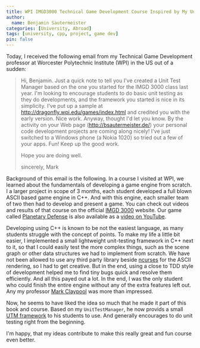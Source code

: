 ```yaml
---
title: WPI IMGD3000 Technical Game Development Course Inspired by My UnitTest Manager
author:
  name: Benjamin Sautermeister
categories: [University, Abroad]
tags: [university, cpp, project, game dev]
pin: false
---
```


Today, I received the following email from my Technical Game Development professor at Worcester Polytechnic Institute (WPI)
in the US out of a sudden:

> Hi, Benjamin.  Just a quick note to tell you I've created a Unit Test
> Manager based on the one you started for the IMGD 3000 class last
> year.  I'm looking to encourage students to do basic unit testing as
> they do developments, and the framework you started is nice in its
> simplicity.  I've put up a sample at
> http://dragonfly.wpi.edu/games/index.html and credited you with the
> early version.  Nice work.  Anyway, thought I'd let you know.
> By the activity on your Web page (http://bsautermeister.de/) your
> personal code development projects are coming along nicely!  I've
> just switched to a Windows phone (a Nokia 1020) so tried out
> a few of your apps.  Fun!  Keep up the good work.
> 
> Hope you are doing well.
> 
> sincerely,
> Mark

Background of this email is the following. In a course I visited at WPI, we learned about the fundamentals of developing
a game engine from scratch. I a larger project in scope of 3 months, each student developed a full blown ASCII based
game engine in C++. And with this engine, each smaller team of two then had to develop and present a game.
You can check out videos and results of that course on the official [IMGD 3000](https://dragonfly.wpi.edu/games/index.html)
website. Our game called [Planetary Defense](https://github.com/b3nk4n/wpi.imgd.planetary-defense) is also available
as a [video on YouTube](https://youtu.be/sDJTdeRDa0A).

Developing using C++ is known to be not the easiest language, as many students struggle with the concept of points.
To make my life a little bit easier, I implemented a small lightweight unit-testing framework in C++ next to it, so that
I could easily test the more complex things, such as the scene graph or other data structures we had to implement from scratch.
We have not been allowed to use any third party library beside [ncurses](https://en.wikipedia.org/wiki/Ncurses)
for the ASCII rendering, so I had to get creative. But in the end, using a close to TDD style of development helped me to
find tiny bugs quick and resolve them efficiently. And all this payed out a lot. In the end, I was the only student who
could finish the entire engine without any of the extra features left out.
Any my professor [Mark Claypool](https://web.cs.wpi.edu/~claypool/) was more than impressed.

Now, he seems to have liked the idea so much that he made it part of this book and course. Based on my `UnitTestManager`,
he now provids a small [UTM framework](http://dragonfly.wpi.edu/games/utm/utm.zip) to his students to use.
And generally encourages to do unit testing right from the beginning.

I'm happy, that my ideas contribute to make this really great and fun course even better.
